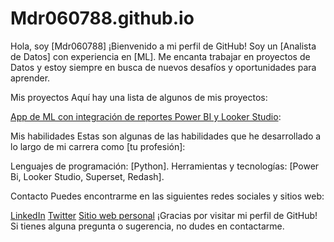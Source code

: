 # Mdr060788.github.io
Hola, soy [Mdr060788]
¡Bienvenido a mi perfil de GitHub! Soy un [Analista de Datos] con experiencia en [ML]. Me encanta trabajar en proyectos de Datos y estoy siempre en busca de nuevos desafíos y oportunidades para aprender.

Mis proyectos
Aquí hay una lista de algunos de mis proyectos:

[App de ML con integración de reportes Power BI y Looker Studio](https://github.com/Mdr060788/prediccion_abandono):

Mis habilidades
Estas son algunas de las habilidades que he desarrollado a lo largo de mi carrera como [tu profesión]:

Lenguajes de programación: [Python].
Herramientas y tecnologías: [Power Bi, Looker Studio, Superset, Redash].

Contacto
Puedes encontrarme en las siguientes redes sociales y sitios web:

[LinkedIn](https://www.linkedin.com/in/mauro-daniel-rossi/)
[Twitter](https://twitter.com/mauro_daniel_r)
[Sitio web personal](https://mdr-data-tech.glideapp.io/)
¡Gracias por visitar mi perfil de GitHub! Si tienes alguna pregunta o sugerencia, no dudes en contactarme.
